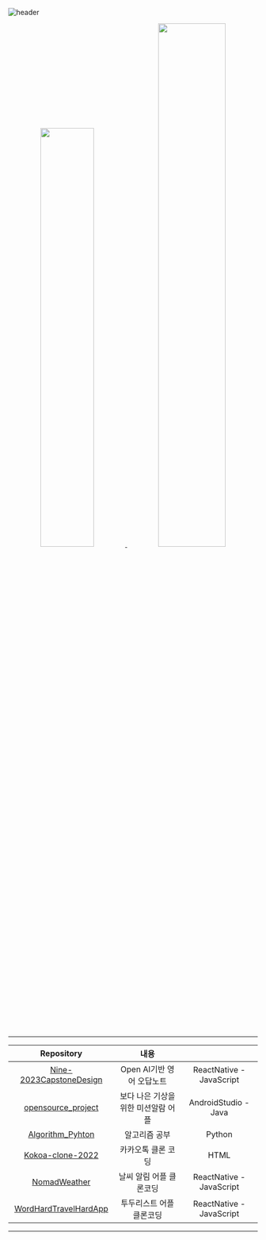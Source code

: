 ![header](https://capsule-render.vercel.app/api?type=waving&color=gradient&height=120&animation=fadeIn&section=footer&text=&fontAlign=70)
<div align=center>

<a href="s">
  <img src="https://github-readme-stats.vercel.app/api/top-langs/?username=htj7425&exclude_repo=htj7425.github.io&layout=compact&theme=tokyonight" width="46.5%/ >
</a>
<a href="s">
  <img src="https://github-readme-stats.vercel.app/api?username=htj7425&theme=tokyonight&show_icons=true" width="52%" />
</a>
                 
 -----                                                                                                                    
                                                                                                                     
                                                                                                                     
|Repository|내용||
|:------:|:---:|:---:|
|[Nine-2023CapstoneDesign](https://github.com/htj7425/Nine-2023CapstoneDesign)|Open AI기반 영어 오답노트|ReactNative - JavaScript|
|[opensource_project](https://github.com/htj7425/opensource_project)|보다 나은 기상을 위한 미션알람 어플|AndroidStudio - Java|
|[Algorithm_Pyhton](https://github.com/htj7425/CodingTest)|알고리즘 공부|Python||Nine-2023CapstoneDesign|Open AI기반 영어 오답노트|React Native : JavaScript|
|[Kokoa-clone-2022](https://github.com/htj7425/kokoa-clone-2022)|카카오톡 클론 코딩|HTML|
|[NomadWeather](https://github.com/htj7425/NomadWeather)|날씨 알림 어플 클론코딩|ReactNative - JavaScript|
|[WordHardTravelHardApp](https://github.com/htj7425/WordHardTravelHardApp)|투두리스트 어플 클론코딩|ReactNative - JavaScript|
</div>       

-----                                                                                                                     
                                                                                                                     
<!--
**htj7425/htj7425** is a ✨ _special_ ✨ repository because its `README.md` (this file) appears on your GitHub profile.

Here are some ideas to get you started:

- 🔭 I’m currently working on ...
- 🌱 I’m currently learning ...
- 👯 I’m looking to collaborate on ...
- 🤔 I’m looking for help with ...
- 💬 Ask me about ...
- 📫 How to reach me: ...
- 😄 Pronouns: ...
- ⚡ Fun fact: ...
-->
